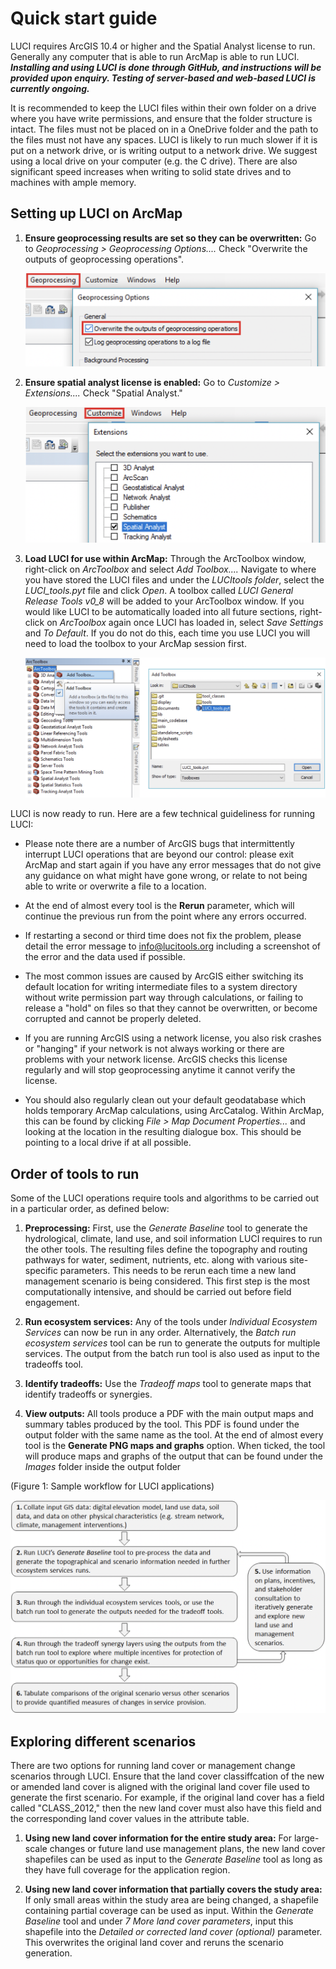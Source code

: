 # Quick start guide

LUCI requires ArcGIS 10.4 or higher and the Spatial Analyst license to run. Generally any computer that is able to run ArcMap is able to run LUCI. ***Installing and using LUCI is done through GitHub, and instructions will be provided upon enquiry. Testing of server-based and web-based LUCI is currently ongoing.***

It is recommended to keep the LUCI files within their own folder on a drive where you have write permissions, and ensure that the folder structure is intact. The files must not be placed on in a OneDrive folder and the path to the files must not have any spaces. LUCI is likely to run much slower if it is put on a network drive, or is writing output to a network drive. We suggest using a local drive on your computer (e.g. the C drive). There are also significant speed increases when writing to solid state drives and to machines with ample memory.

## Setting up LUCI on ArcMap

1. **Ensure geoprocessing results are set so they can be overwritten:** Go to *Geoprocessing > Geoprocessing Options....* Check "Overwrite the outputs of geoprocessing operations".

    ![Ensure geoprocessing results are set so they can be overwritten](images/ensure_geoprocessing_results_are_set_so_they_can_be_overwritten.png)

2. **Ensure spatial analyst license is enabled:** Go to *Customize > Extensions....* Check "Spatial Analyst."

    ![Ensure spatial analyst license is enabled](images/ensure_spatial_analyst_license_is_enabled.png)

3. **Load LUCI for use within ArcMap:** Through the ArcToolbox window, right-click on *ArcToolbox* and select *Add Toolbox....* Navigate to where you have stored the LUCI files and under the *LUCItools folder*, select the *LUCI_tools.pyt* file and click *Open*. A toolbox called *LUCI General Release Tools v0_8* will be added to your ArcToolbox window. If you would like LUCI to be automatically loaded into all future sections, right-click on *ArcToolbox* again once LUCI has loaded in, select *Save Settings* and *To Default*. If you do not do this, each time you use LUCI you will need to load the toolbox to your ArcMap session first.

    ![Load LUCI for use within ArcMap](images/load_luci_for_use_with_arcmap.png)

LUCI is now ready to run. Here are a few technical guideliness for running LUCI:

- Please note there are a number of ArcGIS bugs that intermittently interrupt LUCI operations that are beyond our control: please exit ArcMap and start again if you have any error messages that do not give any guidance on what might have gone wrong, or relate to not being able to write or overwrite a file to a location.

- At the end of almost every tool is the **Rerun** parameter, which will continue the previous run from the point where any errors occurred.

- If restarting a second or third time does not fix the problem, please detail the error message to info@lucitools.org including a screenshot of the error and the data used if possible.

- The most common issues are caused by ArcGIS either switching its default location for writing intermediate files to a system directory without write permission part way through calculations, or failing to release a "hold" on files so that they cannot be overwritten, or become corrupted and cannot be properly deleted.

- If you are running ArcGIS using a network license, you also risk crashes or "hanging" if your network is not always working or there are problems with your network license. ArcGIS checks this license regularly and will stop geoprocessing anytime it cannot verify the license.

- You should also regularly clean out your default geodatabase which holds temporary ArcMap calculations, using ArcCatalog. Within ArcMap, this can be found by clicking *File > Map Document Properties...* and looking at the location in the resulting dialogue box. This should be pointing to a local drive if at all possible.

## Order of tools to run

Some of the LUCI operations require tools and algorithms to be carried out in a particular order, as defined below:

1. **Preprocessing:** First, use the *Generate Baseline* tool to generate the hydrological, climate, land use, and soil information LUCI requires to run the other tools. The resulting files define the topography and routing pathways for water, sediment, nutrients, etc. along with various site-specific parameters. This needs to be rerun each time a new land management scenario is being considered. This first step is the most computationally intensive, and should be carried out before field engagement.

2. **Run ecosystem services:** Any of the tools under *Individual Ecosystem Services* can now be run in any order. Alternatively, the *Batch run ecosystem services* tool can be run to generate the outputs for multiple services. The output from the batch run tool is also used as input to the tradeoffs tool.

3. **Identify tradeoffs:** Use the *Tradeoff maps* tool to generate maps that identify tradeoffs or synergies.

4. **View outputs:** All tools produce a PDF with the main output maps and summary tables produced by the tool. This PDF is found under the output folder with the same name as the tool. At the end of almost every tool is the **Generate PNG maps and graphs** option. When ticked, the tool will produce maps and graphs of the output that can be found under the *Images* folder inside the output folder

(Figure 1: Sample workflow for LUCI applications)

![Sample workflow for LUCI applications](images/sample_workflow_for_luci_applications.png)

## Exploring different scenarios

There are two options for running land cover or management change scenarios through LUCI. Ensure that the land cover classiffcation of the new or amended land cover is aligned with the original land cover file used to generate the first scenario. For example, if the original land cover has a field called "CLASS_2012," then the new land cover must also have this field and the corresponding land cover values in the attribute table.

1. **Using new land cover information for the entire study area:** For large-scale changes or future land use management plans, the new land cover shapefiles can be used as input to the *Generate Baseline* tool as long as they have full coverage for the application region.

2. **Using new land cover information that partially covers the study area:** If only small areas within the study area are being changed, a shapefile containing partial coverage can be used as input. Within the *Generate Baseline* tool and under *7 More land cover parameters*, input this shapefile into the *Detailed or corrected land cover (optional)* parameter. This overwrites the original land cover and reruns the scenario generation.